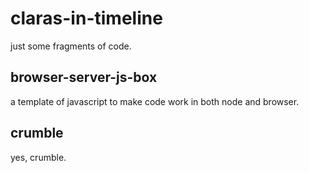 # claras-in-timeline
just some fragments of code.

## browser-server-js-box
a template of javascript to make code work in both node and browser.

## crumble
yes, crumble.
